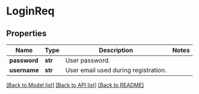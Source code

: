 # LoginReq

## Properties
Name | Type | Description | Notes
------------ | ------------- | ------------- | -------------
**password** | **str** | User password. | 
**username** | **str** | User email used during registration. | 

[[Back to Model list]](../README.md#documentation-for-models) [[Back to API list]](../README.md#documentation-for-api-endpoints) [[Back to README]](../README.md)


